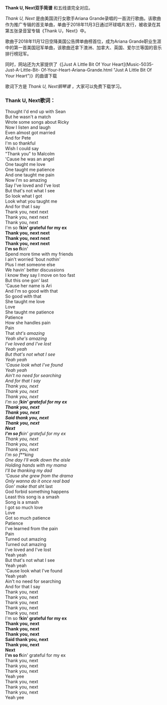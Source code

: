 

**Thank U, Next双手简谱** 和五线谱完全对应。

_Thank U, Next_ 是由美国流行女歌手Ariana
Grande录唱的一首流行歌曲。该歌曲作为推广专辑的首支单曲，单曲于2018年11月3日通过环球唱片发行，被收录在其第五张录音室专辑《Thank
U，Next》中。

歌曲于2018年11月12日空降美国公告牌单曲榜首位，成为Ariana
Grande职业生涯中的第一首美国冠军单曲，该歌曲还拿下澳洲、加拿大、英国、爱尔兰等国的音乐排行榜冠军。

同时，网站还为大家提供了《[Just A Little Bit Of Your Heart](Music-5035-Just-A-Little-Bit-
Of-Your-Heart-Ariana-Grande.html "Just A Little Bit Of Your Heart")》的曲谱下载

歌词下方是 _Thank U, Next钢琴谱_ ，大家可以免费下载学习。

### Thank U, Next歌词：

Thought I'd end up with Sean  
But he wasn't a match  
Wrote some songs about Ricky  
Now I listen and laugh  
Even almost got married  
And for Pete  
I'm so thankful  
Wish I could say  
"Thank you" to Malcolm  
'Cause he was an angel  
One taught me love  
One taught me patience  
And one taught me pain  
Now I'm so amazing  
Say I've loved and I've lost  
But that's not what I see  
So look what I got  
Look what you taught me  
And for that I say  
Thank you, next next  
Thank you, next next  
Thank you, next  
I'm so f**kin' grateful for my ex  
Thank you, next next  
Thank you, next next  
Thank you, next next  
I'm so f**kin'  
Spend more time with my friends  
I ain't worried 'bout nothin'  
Plus I met someone else  
We havin' better discussions  
I know they say I move on too fast  
But this one gon' last  
'Cause her name is Ari  
And I'm so good with that  
So good with that  
She taught me love  
Love  
She taught me patience  
Patience  
How she handles pain  
Pain  
That sh*t's amazing  
Yeah she's amazing  
I've loved and I've lost  
Yeah yeah  
But that's not what I see  
Yeah yeah  
'Cause look what I've found  
Yeah yeah  
Ain't no need for searching  
And for that I say  
Thank you, next  
Thank you, next  
Thank you, next  
I'm so f**kin' grateful for my ex  
Thank you, next  
Thank you, next  
Said thank you, next  
Thank you, next  
Next  
I'm so f**kin' grateful for my ex  
Thank you, next  
Thank you, next  
Thank you, next  
I'm so f**king  
One day I'll walk down the aisle  
Holding hands with my mama  
I'll be thanking my dad  
'Cause she grew from the drama  
Only wanna do it once real bad  
Gon' make that sh*t last  
God forbid something happens  
Least this song is a smash  
Song is a smash  
I got so much love  
Love  
Got so much patience  
Patience  
I've learned from the pain  
Pain  
Turned out amazing  
Turned out amazing  
I've loved and I've lost  
Yeah yeah  
But that's not what I see  
Yeah yeah  
'Cause look what I've found  
Yeah yeah  
Ain't no need for searching  
And for that I say  
Thank you, next  
Thank you, next  
Thank you, next  
Thank you, next  
Thank you, next  
I'm so f**kin' grateful for my ex  
Thank you, next  
Thank you, next  
Thank you, next  
Said thank you, next  
Thank you, next  
Next  
I'm so f**kin' grateful for my ex  
Thank you, next  
Thank you, next  
Thank you, next  
Yeah yee  
Thank you, next  
Thank you, next  
Thank you, next  
Yeah yee


